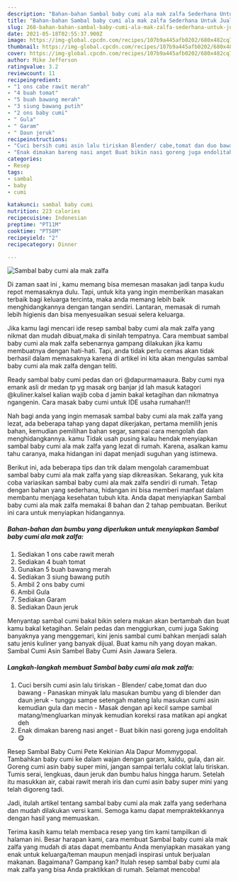 ```yaml
---
description: "Bahan-bahan Sambal baby cumi ala mak zalfa Sederhana Untuk Jualan"
title: "Bahan-bahan Sambal baby cumi ala mak zalfa Sederhana Untuk Jualan"
slug: 268-bahan-bahan-sambal-baby-cumi-ala-mak-zalfa-sederhana-untuk-jualan
date: 2021-05-18T02:55:37.900Z
image: https://img-global.cpcdn.com/recipes/107b9a445afb0202/680x482cq70/sambal-baby-cumi-ala-mak-zalfa-foto-resep-utama.jpg
thumbnail: https://img-global.cpcdn.com/recipes/107b9a445afb0202/680x482cq70/sambal-baby-cumi-ala-mak-zalfa-foto-resep-utama.jpg
cover: https://img-global.cpcdn.com/recipes/107b9a445afb0202/680x482cq70/sambal-baby-cumi-ala-mak-zalfa-foto-resep-utama.jpg
author: Mike Jefferson
ratingvalue: 3.2
reviewcount: 11
recipeingredient:
- "1 ons cabe rawit merah"
- "4 buah tomat"
- "5 buah bawang merah"
- "3 siung bawang putih"
- "2 ons baby cumi"
- " Gula"
- " Garam"
- " Daun jeruk"
recipeinstructions:
- "Cuci bersih cumi asin lalu tiriskan Blender/ cabe,tomat dan duo bawang  Panaskan minyak lalu masukan bumbu yang di blender dan daun jeruk  tunggu sampe setengah mateng lalu masukan cumi asin kemudian gula dan mecin Masak dengan api kecil sampe sambal matang/mengluarkan minyak kemudian koreksi rasa matikan api angkat deh"
- "Enak dimakan bareng nasi anget Buat bikin nasi goreng juga endolitah😋"
categories:
- Resep
tags:
- sambal
- baby
- cumi

katakunci: sambal baby cumi 
nutrition: 223 calories
recipecuisine: Indonesian
preptime: "PT11M"
cooktime: "PT58M"
recipeyield: "2"
recipecategory: Dinner

---
```



![Sambal baby cumi ala mak zalfa](https://img-global.cpcdn.com/recipes/107b9a445afb0202/680x482cq70/sambal-baby-cumi-ala-mak-zalfa-foto-resep-utama.jpg)

Di zaman  saat ini , kamu memang bisa memesan masakan jadi tanpa kudu repot memasaknya dulu. Tapi, untuk kita yang ingin memberikan masakan terbaik bagi keluarga tercinta, maka anda memang lebih baik menghidangkannya dengan tangan sendiri. Lantaran, memasak di rumah lebih higienis dan bisa menyesuaikan sesuai selera keluarga.

Jika kamu lagi mencari ide resep sambal baby cumi ala mak zalfa yang nikmat dan mudah dibuat,maka di sinilah tempatnya. Cara membuat sambal baby cumi ala mak zalfa  sebenarnya gampang dilakukan jika kamu membuatnya dengan hati-hati. Tapi, anda tidak perlu cemas akan tidak berhasil dalam memasaknya 
karena di artikel ini kita akan mengulas sambal baby cumi ala mak zalfa dengan teliti.  

Ready sambal baby cumi pedas dan ori @dapurmamaaura. Baby cumi nya emank asli dr medan tp yg masak org banjar jd lah masuk katagori @kuliner.kalsel kalian wajib coba d jamin bakal ketagihan dan nikmatnya ngangenin. Cara masak baby cumi untuk IDE usaha rumahan!!!

Nah bagi anda yang ingin memasak sambal baby cumi ala mak zalfa yang lezat, ada beberapa tahap yang dapat dikerjakan, pertama memilih jenis bahan, kemudian pemilihan bahan segar, sampai cara mengolah dan menghidangkannya. kamu Tidak usah pusing kalau hendak menyiapkan sambal baby cumi ala mak zalfa yang lezat di rumah. Karena, asalkan kamu  tahu caranya, maka hidangan ini dapat menjadi suguhan yang istimewa.

Berikut ini, ada beberapa tips dan trik dalam mengolah caramembuat sambal baby cumi ala mak zalfa yang siap dikreasikan. Sekarang, yuk kita coba variasikan sambal baby cumi ala mak zalfa sendiri di rumah. Tetap dengan bahan yang sederhana, hidangan ini bisa memberi manfaat dalam membantu menjaga kesehatan tubuh kita. Anda dapat menyiapkan Sambal baby cumi ala mak zalfa memakai 8 bahan dan 2 tahap pembuatan. Berikut ini cara untuk menyiapkan hidangannya.

<!--inarticleads1-->

##### Bahan-bahan dan bumbu yang diperlukan untuk menyiapkan Sambal baby cumi ala mak zalfa:

1. Sediakan 1 ons cabe rawit merah
1. Sediakan 4 buah tomat
1. Gunakan 5 buah bawang merah
1. Sediakan 3 siung bawang putih
1. Ambil 2 ons baby cumi
1. Ambil  Gula
1. Sediakan  Garam
1. Sediakan  Daun jeruk


Menyantap sambal cumi bakal bikin selera makan akan bertambah dan buat kamu bakal ketagihan. Selain pedas dan menggiurkan, cumi juga Saking banyaknya yang menggemari, kini jenis sambal cumi bahkan menjadi salah satu jenis kuliner yang banyak dijual. Buat kamu nih yang doyan makan. Sambal Cumi Asin Sambel Baby Cumi Asin Jawara Selera. 

<!--inarticleads2-->

##### Langkah-langkah membuat Sambal baby cumi ala mak zalfa:

1. Cuci bersih cumi asin lalu tiriskan - Blender/ cabe,tomat dan duo bawang  - Panaskan minyak lalu masukan bumbu yang di blender dan daun jeruk  - tunggu sampe setengah mateng lalu masukan cumi asin kemudian gula dan mecin - Masak dengan api kecil sampe sambal matang/mengluarkan minyak kemudian koreksi rasa matikan api angkat deh
1. Enak dimakan bareng nasi anget - Buat bikin nasi goreng juga endolitah😋


Resep Sambal Baby Cumi Pete Kekinian Ala Dapur Mommygopal. Tambahkan baby cumi ke dalam wajan dengan garam, kaldu, gula, dan air. Goreng cumi asin baby super mini, jangan sampai terlalu coklat lalu tiriskan. Tumis serai, lengkuas, daun jeruk dan bumbu halus hingga harum. Setelah itu masukkan air, cabai rawit merah iris dan cumi asin baby super mini yang telah digoreng tadi. 

Jadi, itulah artikel tentang  sambal baby cumi ala mak zalfa  yang sederhana dan mudah dilakukan versi kami. Semoga kamu dapat mempraktekkannya dengan hasil yang memuaskan. 

Terima kasih kamu telah membaca resep yang tim kami tampilkan di halaman ini. Besar harapan kami, cara membuat  Sambal baby cumi ala mak zalfa yang mudah di atas dapat membantu Anda menyiapkan masakan yang enak untuk keluarga/teman maupun menjadi inspirasi untuk berjualan makanan. Bagaimana? Gampang kan? Itulah resep sambal baby cumi ala mak zalfa yang bisa Anda praktikkan di rumah. Selamat mencoba!

